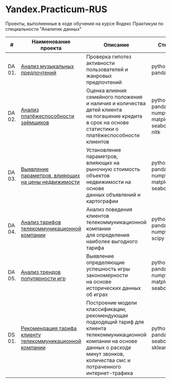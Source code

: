 # Yandex.Practicum-RUS
Проекты, выполненные в ходе обучения на курсе Яндекс Практикум по специальности "Аналитик данных"


| #    | Наименование проекта                | Описание                                                     | Стек                                                         |
| ---- | ------------------------------------------------------------ | ------------------------------------------------------------ | ------------------------------------------------------------ |
| DA 01.   | [Анализ музыкальных предпочтений](https://github.com/mvs834/Yandex.Practicum-RUS/blob/92984f4b379980a681aa6aa0397c61cccecb6048/Music%20preferences%20analysis/Music_preferences_analysis.ipynb) | Проверка гипотез активности <br/> пользователей и жанровых предпочтений | python, pandas       |
| DA 02.   | [Анализ платёжеспособности заёмщиков](https://github.com/mvs834/Yandex.Practicum-RUS/blob/a8f2a8e306225c6d77503597e2c679d868478e21/Bank%20credit%20scoring/Bank_credit_scoring.ipynb) | Оценка влияния семейного положения <br/> и наличия и количества детей клиента <br/> на погашение кредита в срок на основе <br/> статистики о платёжеспособности клиентов | python, pandas, numpy, matplotlib, seaborn, nltk |
| DA 03.   | [Выявление параметров, влияющих на цены недвижимости](https://github.com/mvs834/Yandex.Practicum-RUS/blob/79d8ea902e31eb15fa6a705b4f71b5567d45d7d6/Real%20estate%20price%20analysis/Real_estate_price_analysis.ipynb) | Установление параметров, <br/> влияющих на рыночную стоимость <br/> объектов недвижимости на основе <br/> данных объявлений и картографии | python, pandas, numpy, matplotlib, seaborn |
| DA 04.   | [Анализ тарифов телекоммуникационной компании](https://github.com/mvs834/Yandex.Practicum-RUS/blob/29fa79bf3fdc94f38af425a2d00b6565037549b7/Telecom%20tariff%20analysis/Telecom_tariff_analysis.ipynb) | Анализ поведения клиентов телекоммуникационной компании <br/> для определения наиболее выгодного тарифа | python, pandas, numpy, scipy |
| DA 05.   | [Анализ трендов популярности игр](https://github.com/mvs834/Yandex.Practicum-RUS/blob/70c59be797102d116f4c28cddf0e1248c2386344/Games%20popularity%20trends%20analysis/Games_popularity_trends_analysis.ipynb) | Выявление определяющие успешность игры закономерности <br/> на основе исторических данных об играх | python, pandas, numpy, matplotlib, seaborn |
| DS 01.   | [Рекомендация тарифа клиенту телекоммуникационной компании](https://github.com/mvs834/Yandex.Practicum-RUS/blob/1d47474de31ad23397dc6fcfda0816ce971afdad/Telecom%20tariff%20recommendations/Telecom_tariff_recommendations.ipynb) | Построение модели классификации, рекомендующая <br/> подходящий тариф для клиента <br/> телекоммуникационной компании на основе <br/> данных о расходе минут звонков, <br/> количества смс и потраченного интернет-трафика | python, pandas, seaborn, sklearn |
